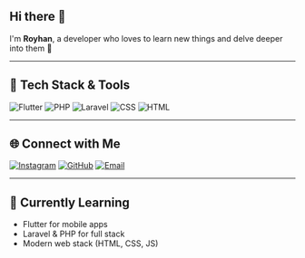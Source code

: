 ## Hi there 👋

I'm **Royhan**, a developer who loves to learn new things and delve deeper into them 🚀  

---

## 🔧 Tech Stack & Tools

![Flutter](https://img.shields.io/badge/Flutter-02569B?style=for-the-badge&logo=flutter&logoColor=white)
![PHP](https://img.shields.io/badge/PHP-777BB4?style=for-the-badge&logo=php&logoColor=white)
![Laravel](https://img.shields.io/badge/Laravel-FF2D20?style=for-the-badge&logo=laravel&logoColor=white)
![CSS](https://img.shields.io/badge/CSS-1572B6?style=for-the-badge&logo=css3&logoColor=white)
![HTML](https://img.shields.io/badge/HTML-E34F26?style=for-the-badge&logo=html5&logoColor=white)

---

## 🌐 Connect with Me

[![Instagram](https://img.shields.io/badge/Instagram-E4405F?style=for-the-badge&logo=instagram&logoColor=white)](https://instagram.com/royyhn._)
[![GitHub](https://img.shields.io/badge/GitHub-100000?style=for-the-badge&logo=github&logoColor=white)](https://github.com/royy-debug)
[![Email](https://img.shields.io/badge/Email-D14836?style=for-the-badge&logo=gmail&logoColor=white)](mailto:royyzain@example.com)

---

## 🌱 Currently Learning

- Flutter for mobile apps
- Laravel & PHP for full stack
- Modern web stack (HTML, CSS, JS)
